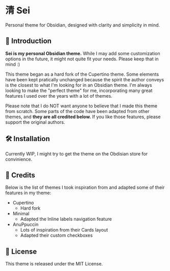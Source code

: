 # 清 Sei

Personal theme for Obsidian, designed with clarity and simplicity in mind.

## 📖 Introduction

**Sei is my personal Obsidian theme.** While I may add some customization options in the future, it might not quite fit your needs. Please keep that in mind :)

This theme began as a hard fork of the Cupertino theme.
Some elements have been kept pratically unchanged because the spirit the author conveys is the closest to what I'm looking for in an Obsidian theme.
I'm always looking to make the "perfect theme" for me, incorporating many great features I used over the years with a lot of themes.

Please note that I do NOT want anyone to believe that I made this theme from scratch.
Some parts of the code have been adapted from other themes, and **they are all credited below.**
If you like those features, please support the original authors.

## 🛠️ Installation

Currently WIP, I might try to get the theme on the Obdisian store for convinience.

## 🙏 Credits

Below is the list of themes I took inspiration from and adapted some of their features in my theme:

- Cupertino
  - Hard fork
- Minimal
  - Adapted the Inline labels navigation feature
- AnuPpuccin
  - Lots of inspiration from their Cards layout
  - Adapted their custom checkboxes

## 📜 License

This theme is released under the MIT License.
